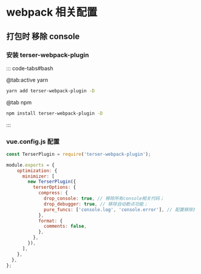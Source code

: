 # webpack 相关配置

## 打包时 移除 console

### 安装 terser-webpack-plugin

::: code-tabs#bash

@tab:active yarn

```bash
yarn add terser-webpack-plugin -D
```

@tab npm

```bash
npm install terser-webpack-plugin -D
```

:::

### vue.config.js 配置

```js
const TerserPlugin = require('terser-webpack-plugin');

module.exports = {
    optimization: {
      minimizer: [
        new TerserPlugin({
          terserOptions: {
            compress: {
              drop_console: true, // 移除所有console相关代码；
              drop_debugger: true, // 移除自动断点功能；
              pure_funcs: ['console.log', 'console.error'], // 配置移除指定的指令，如console.log,alert等
            },
            format: {
              comments: false,
            },
          },
        }),
      ],
    },
  },
};
```
